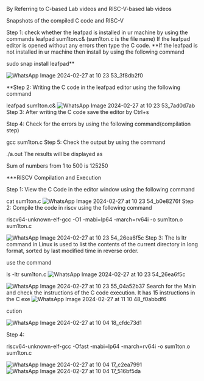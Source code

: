 By Referring to C-based Lab videos and RISC-V-based lab videos

Snapshots of the compiled C code and RISC-V

Step 1: check whether the leafpad is installed in ur machine by using the commands leafpad sum1ton.c& (sum1ton.c is the file name) If the leafpad editor is opened without any errors then type the C code. **If the leafpad is not installed in ur machine then install by using the following command


sudo snap install leafpad**

![WhatsApp Image 2024-02-27 at 10 23 53_3f8db2f0](https://github.com/saad5738/Mohammed-Saad/assets/160725153/48f53b0f-c2f5-4fb4-85b9-71e0d5e73ec5)

**Step 2: Writing the C code in the leafpad editor using the following command

leafpad sum1ton.c&
![WhatsApp Image 2024-02-27 at 10 23 53_7ad0d7ab](https://github.com/saad5738/Mohammed-Saad/assets/160725153/7a7c1eb1-7fb8-4689-9177-18d10bd09006)
Step 3: After writing the C code save the editor by Ctrl+s

Step 4: Check for the errors by using the following command(compilation step)

gcc sum1ton.c
Step 5: Check the output by using the command

./a.out
The results will be displayed as

Sum of numbers from 1 to 500 is 125250

***RISCV Compilation and Execution

Step 1: View the C Code in the editor window using the following command

cat sum1ton.c
![WhatsApp Image 2024-02-27 at 10 23 54_b0e8276f](https://github.com/saad5738/Mohammed-Saad/assets/160725153/869a3957-182a-4712-8820-779c636dd185)
Step 2: Compile the code in riscv using the following command

riscv64-unknown-elf-gcc -O1 -mabi=lp64 -march=rv64i -o sum1ton.o sum1ton.c

![WhatsApp Image 2024-02-27 at 10 23 54_26ea6f5c](https://github.com/saad5738/Mohammed-Saad/assets/160725153/9fe51a5d-838a-4424-a869-1e6b086c0f7d)
Step 3: The ls ltr command in Linux is used to list the contents of the current directory in long format, sorted by last modified time in reverse order.

use the command

ls -ltr sum1ton.c
![WhatsApp Image 2024-02-27 at 10 23 54_26ea6f5c](https://github.com/saad5738/Mohammed-Saad/assets/160725153/8c38d056-961f-41f5-818e-85ed789450c0)

![WhatsApp Image 2024-02-27 at 10 23 55_04a52b37](https://github.com/saad5738/Mohammed-Saad/assets/160725153/5e701b56-18e4-4947-8152-5946e237892b)
Search for the Main and check the instructions of the C code execution. It has 15 instructions in the C exe
![WhatsApp Image 2024-02-27 at 11 10 48_f0abbdf6](https://github.com/saad5738/Mohammed-Saad/assets/160725153/48a3e5a2-8638-4e6d-bf9f-e57054c08fb3)


cution

![WhatsApp Image 2024-02-27 at 10 04 18_cfdc73d1](https://github.com/saad5738/Mohammed-Saad/assets/160725153/d29edabf-9c7a-40fe-b991-e5f67057b376)

Step 4:

riscv64-unknown-elf-gcc -Ofast -mabi=lp64 -march=rv64i -o sum1ton.o sum1ton.c

![WhatsApp Image 2024-02-27 at 10 04 17_c2ea7991](https://github.com/saad5738/Mohammed-Saad/assets/160725153/d8b1282a-fb67-4fb1-9859-c57817d5de50)
![WhatsApp Image 2024-02-27 at 10 04 17_516bf5da](https://github.com/saad5738/Mohammed-Saad/assets/160725153/d9c18a0e-8e5c-4aef-b53f-7981b32c547c)

